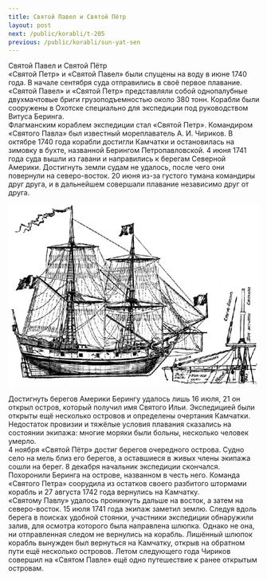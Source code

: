 ```yaml
---
title: Святой Павел и Святой Пётр
layout: post
next: /public/korabli/t-205
previous: /public/korabli/sun-yat-sen
---
```


Святой Павел и Святой Пётр  
«Святой Петр» и «Святой Павел» были спущены на воду в июне 1740 года. В начале сентября суда отправились в своё первое плавание. «Святой Павел» и «Святой Петр» представляли собой однопалубные двухмачтовые бриги грузоподъемностью около 380 тонн. Корабли были сооружены в Охотске специально для экспедиции под руководством Витуса Беринга.   
Флагманским кораблем экспедиции стал «Святой Петр». Командиром «Святого Павла» был известный мореплаватель А. И. Чириков. В октябре 1740 года корабли достигли Камчатки и остановилась на зимовку в бухте, названной Берингом Петропавловской. 4 июня 1741 года суда вышли из гавани и направились к берегам Северной Америки. Достигнуть земли судам не удалось, после чего они повернули на северо-восток. 20 июня из-за густого тумана командиры друг друга, и в дальнейшем совершали плавание независимо друг от друга.   
  

![](/assets/img/sv_petr_sv_pavel.gif)  

  
Достигнуть берегов Америки Берингу удалось лишь 16 июля, 21 он открыл остров, который получил имя Святого Ильи. Экспедицией были открыты ещё несколько островов и определены очертания Камчатки. Недостаток провизии и тяжёлые условия плавания сказались на состоянии экипажа: многие моряки были больны, несколько человек умерло.  
4 ноября «Святой Пётр» достиг берегов очередного острова. Судно село на мель близ его берегов, а оставшиеся в живых члены экипажа сошли на берег. 8 декабря начальник экспедиции скончался. Похоронили Беринга на острове, названном в честь него. Команда «Святого Петра» соорудила из остатков своего разбитого штормами корабль и 27 августа 1742 года вернулись на Камчатку.   
«Святому Павлу» удалось проникнуть дальше на восток, а затем на северо-восток. 15 июля 1741 года экипаж заметил землю. Следуя вдоль берега в поисках удобной стоянки, участники экспедиции обнаружили залив, для осмотра которого была направлена шлюпка. Однако не она, ни отправленная следом не вернулись на корабль. Лишённый шлюпок корабль вынужден был вернуться на Камчатку, открыв на обратном пути ещё несколько островов. Летом следующего года Чириков совершил на «Святом Павле» ещё одно путешествие к ранее открытым островам.  
 